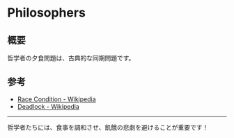 # Philosophers

## 概要
哲学者の夕食問題は、古典的な同期問題です。

## 参考

- [Race Condition - Wikipedia](https://en.wikipedia.org/wiki/Race_condition)
- [Deadlock - Wikipedia](https://en.wikipedia.org/wiki/Deadlock)

---

哲学者たちには、食事を調和させ、飢餓の悲劇を避けることが重要です！
